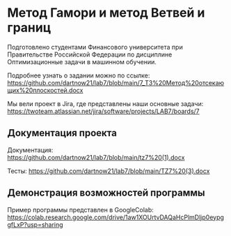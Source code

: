 # Метод Гамори и метод Ветвей и границ
Подготовлено студентами Финансового университета при Правительстве Российской Федерации по дисциплине Оптимизационные задачи в машинном обучении. 

Подробнее узнать о задании можно по ссылке: https://github.com/dartnow21/lab7/blob/main/7_ТЗ%20Метод%20отсекающих%20плоскостей.docx

Мы вели проект в Jira, где представлены наши основные задачи: https://twoteam.atlassian.net/jira/software/projects/LAB7/boards/7

## Документация проекта 

Документация: https://github.com/dartnow21/lab7/blob/main/tz7%20(1).docx

Тесты: https://github.com/dartnow21/lab7/blob/main/TZ7%20(3).docx

## Демонстрация возможностей программы

Пример программы представлен в GoogleColab: https://colab.research.google.com/drive/1aw1XOUrtvDAQaHcPlmDljp0eypggfLxP?usp=sharing
